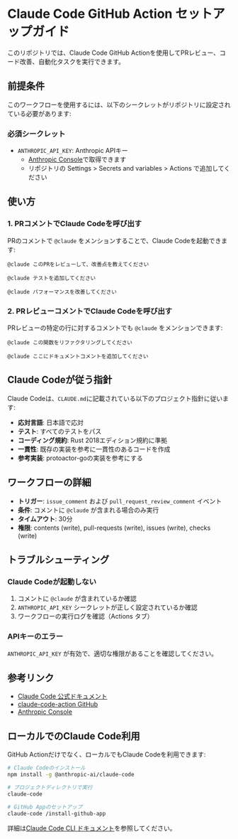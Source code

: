 # Claude Code GitHub Action セットアップガイド

このリポジトリでは、Claude Code GitHub Actionを使用してPRレビュー、コード改善、自動化タスクを実行できます。

## 前提条件

このワークフローを使用するには、以下のシークレットがリポジトリに設定されている必要があります:

### 必須シークレット

- `ANTHROPIC_API_KEY`: Anthropic APIキー
  - [Anthropic Console](https://console.anthropic.com/)で取得できます
  - リポジトリの Settings > Secrets and variables > Actions で追加してください

## 使い方

### 1. PRコメントでClaude Codeを呼び出す

PRのコメントで `@claude` をメンションすることで、Claude Codeを起動できます:

```
@claude このPRをレビューして、改善点を教えてください
```

```
@claude テストを追加してください
```

```
@claude パフォーマンスを改善してください
```

### 2. PRレビューコメントでClaude Codeを呼び出す

PRレビューの特定の行に対するコメントでも `@claude` をメンションできます:

```
@claude この関数をリファクタリングしてください
```

```
@claude ここにドキュメントコメントを追加してください
```

## Claude Codeが従う指針

Claude Codeは、`CLAUDE.md`に記載されている以下のプロジェクト指針に従います:

- **応対言語**: 日本語で応対
- **テスト**: すべてのテストをパス
- **コーディング規約**: Rust 2018エディション規約に準拠
- **一貫性**: 既存の実装を参考に一貫性のあるコードを作成
- **参考実装**: protoactor-goの実装を参考にする

## ワークフローの詳細

- **トリガー**: `issue_comment` および `pull_request_review_comment` イベント
- **条件**: コメントに `@claude` が含まれる場合のみ実行
- **タイムアウト**: 30分
- **権限**: contents (write), pull-requests (write), issues (write), checks (write)

## トラブルシューティング

### Claude Codeが起動しない

1. コメントに `@claude` が含まれているか確認
2. `ANTHROPIC_API_KEY` シークレットが正しく設定されているか確認
3. ワークフローの実行ログを確認（Actions タブ）

### APIキーのエラー

`ANTHROPIC_API_KEY` が有効で、適切な権限があることを確認してください。

## 参考リンク

- [Claude Code 公式ドキュメント](https://docs.claude.com/en/docs/claude-code)
- [claude-code-action GitHub](https://github.com/anthropics/claude-code-action)
- [Anthropic Console](https://console.anthropic.com/)

## ローカルでのClaude Code利用

GitHub Actionだけでなく、ローカルでもClaude Codeを利用できます:

```bash
# Claude Codeのインストール
npm install -g @anthropic-ai/claude-code

# プロジェクトディレクトリで実行
claude-code

# GitHub Appのセットアップ
claude-code /install-github-app
```

詳細は[Claude Code CLI ドキュメント](https://docs.claude.com/en/docs/claude-code)を参照してください。
